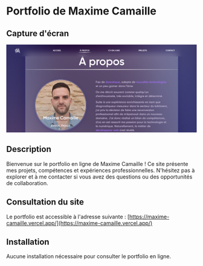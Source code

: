 # Portfolio de Maxime Camaille

## Capture d'écran

![Capture d'écran du Portfolio](Portfolio.png)

## Description

Bienvenue sur le portfolio en ligne de Maxime Camaille ! Ce site présente mes projets, compétences et expériences professionnelles. N'hésitez pas à explorer et à me contacter si vous avez des questions ou des opportunités de collaboration.

## Consultation du site

Le portfolio est accessible à l'adresse suivante : [https://maxime-camaille.vercel.app/](https://maxime-camaille.vercel.app/)

## Installation

Aucune installation nécessaire pour consulter le portfolio en ligne. 
